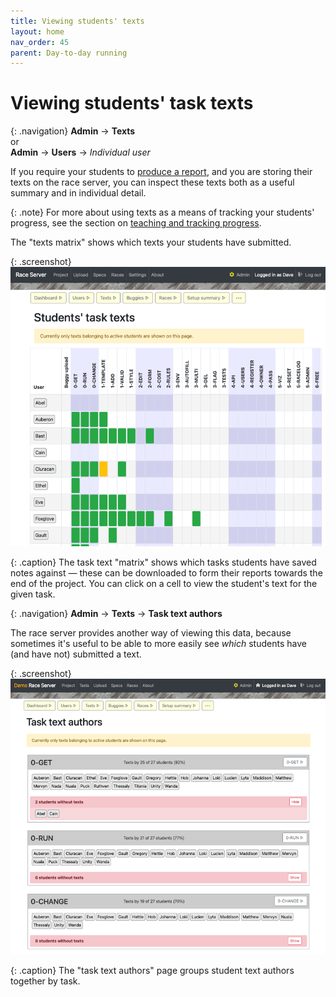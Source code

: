 ```yaml
---
title: Viewing students' texts
layout: home
nav_order: 45
parent: Day-to-day running
---
```


# Viewing students' task texts

{: .navigation}
**Admin** → **Texts**  
or  
**Admin** → **Users** → _Individual user_

If you require your students to [produce a report](../teaching/the-report), and you
are storing their texts on the race server, you can inspect these texts both as
a useful summary and in individual detail.

{: .note}
For more about using texts as a means of tracking your students' progress,
see the section on [teaching and tracking progress](../teaching/progress).

The "texts matrix" shows which texts your students have submitted.

{: .screenshot}
![Screenshot of student task texts](/docs/img/screenshots/student-task-texts.png)

{: .caption}
The task text "matrix" shows which tasks students have saved notes against —
these can be downloaded to form their reports towards the end of the project.
You can click on a cell to view the student's text for the given task.

{: .navigation}
**Admin** → **Texts** → **Task text authors**

The race server provides another way of viewing this data, because sometimes
it's useful to be able to more easily see _which_ students have (and have not)
submitted a text.

{: .screenshot}
![Screenshot of student task text authors, grouped by task](/docs/img/screenshots/student-task-texts-by-task.png)

{: .caption}
The "task text authors" page groups student text authors together by task.
